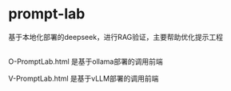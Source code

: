 # prompt-lab
基于本地化部署的deepseek，进行RAG验证，主要帮助优化提示工程

## 
O-PromptLab.html 是基于ollama部署的调用前端

V-PromptLab.html 是基于vLLM部署的调用前端
